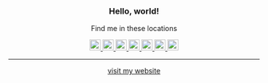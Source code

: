 <h3 align="center">Hello, world!</h3>
<p align="center">Find me in these locations</p>
<p align="center">
  <a href="https://instagram.com/mateja.lasan/" target="_blank">
    <img width="22px" src="https://simpleicons.org/icons/instagram.svg" />
  </a>
  <a href="https://twitter.com/matootietweets/" target="_blank">
    <img width="22px" src="https://simpleicons.org/icons/twitter.svg" />
  </a>
  <a href="https://linkedin.com/in/matejalasan/" target="_blank">
    <img width="22px" src="https://simpleicons.org/icons/linkedin.svg" />
  </a>
  <a href="https://youtube.com/matootie/" target="_blank">
    <img width="22px" src="https://simpleicons.org/icons/youtube.svg" />
  </a>
  <a href="https://twitch.tv/matootie/" target="_blank">
    <img width="22px" src="https://simpleicons.org/icons/twitch.svg" />
  </a>
  <a href="https://https://dribbble.com/matootie/" target="_blank">
    <img width="22px" src="https://simpleicons.org/icons/dribbble.svg" />
  </a>
  <a href="https://github.com/matootie" target="_blank">
    <img width="22px" src="https://simpleicons.org/icons/github.svg" />
  </a>
</p>
<hr />
<p align="center"><a href="https://m.lasan.ca/" target="_blank">visit my website</a></p>
